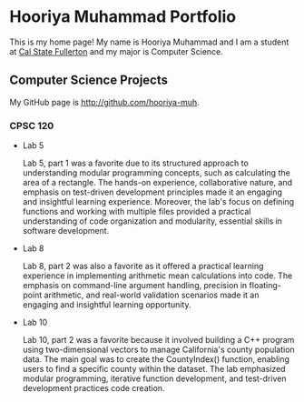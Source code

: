 # Hooriya Muhammad Portfolio

This is my home page! My name is Hooriya Muhammad and I am a student at [Cal State Fullerton](http://www.fullerton.edu/) and my major is Computer Science.

## Computer Science Projects

My GitHub page is http://github.com/hooriya-muh.

### CPSC 120

* Lab 5

    Lab 5, part 1 was a favorite due to its structured approach to understanding modular programming concepts, such as calculating the area of a rectangle. The hands-on experience, collaborative nature, and emphasis on test-driven development principles made it an engaging and insightful learning experience. Moreover, the lab's focus on defining functions and working with multiple files provided a practical understanding of code organization and modularity, essential skills in software development.

* Lab 8

    Lab 8, part 2 was also a favorite as it offered a practical learning experience in implementing arithmetic mean calculations into code. The emphasis on command-line argument handling, precision in floating-point arithmetic, and real-world validation scenarios made it an engaging and insightful learning opportunity.

* Lab 10

    Lab 10, part 2 was a favorite because it involved building a C++ program using two-dimensional vectors to manage California's county population data. The main goal was to create the CountyIndex() function, enabling users to find a specific county within the dataset. The lab emphasized modular programming, iterative function development, and test-driven development practices code creation.
